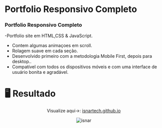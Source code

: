 # Portfolio Responsivo Completo
### Portfolio Responsivo Completo

-Portfolio site em HTML,CSS & JavaScript.
- Contem algumas animaçoes em  scroll.
- Rolagem suave em cada seção.
- Desenvolvido primeiro com a metodologia Mobile First, depois para desktop..
- Compatível com todos os dispositivos móveis e com uma interface de usuário bonita e agradável.

# 🖥️ Resultado


<div align="center">
  <p>Visualize aqui->: <a href="https://lorotv.github.io/">isnartech.github.io</a></p>
<img alt="isnar" src="preview.png">
</div>
